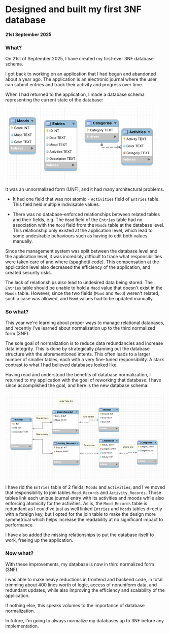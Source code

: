 # Designed and built my first 3NF database

#### 21st September 2025

### What?

On 21st of September 2025, I have created my first-ever 3NF database schema. 

I got back to working on an application that I had begun and abandoned about a year ago. The application is an electronic journal where the user can submit entries and track their activity and progress over time.

When I had returned to the application, I made a database schema representing the current state of the database:

![](assets/2025-10-03-04-51-06-image.png)

 It was an unnormalized form (UNF), and it had many architectural problems.

* It had one field that was not atomic - `Activities` field of `Entries` table. This field held multiple indivisable values.

* There was no database-enforced relationships between related tables and their fields, e.g. The `Mood` field of the `Entries` table had no association with the `Mood` field from the `Moods` table at the database level. This relationship only existed at the application level, which lead to some undesirable behaviours such as  having to edit both values manually.

Since the management system was split between the database level and the application level, it was incredibly difficult to trace what responsibilities were taken care of and where (spaghetti code). This compensation at the application level also decreased the efficiency of the application, and created security risks.

The lack of relationships also lead to undesired data being stored. The `Entries` table should be unable to hold a `Mood` value that doesn't exist in the `Moods` table. However, since the two fields (`Mood` and `Mood`) weren't related, such a case was allowed, and `Mood` values had to be updated manually.

### So what?

This year we're learning about proper ways to manage relational databases, and recently I've learned about normalization up to the third normalized form (3NF). 

The sole goal of normalization is to reduce data redundancies and increase data integrity. This is done by strategically planning out the database structure with the aforementioned intents. This often leads to a larger number of smaller tables, each with a very fine-tuned responsibility. A stark contrast to what I had believed databases looked like.

Having read and understood the benefits of database normalization, I returned to my application with the goal of reworking that database. I have since accomplished the goal, and here is the new database schema:



![](assets/2025-10-02-19-13-31-image.png)

I have rid the `Entries` table of 2 fields; `Moods` and `Activities`, and I've moved that responsibility to join tables `Mood_Records` and `Activity_Records`. Those tables link each unique journal entry with its activities and moods while also enforcing atomicity for the activities. As is, the `Mood_Records` table is redundant as I could've just as well linked `Entries` and `Moods` tables directly with a foreign key, but I opted for the join table to make the design more symmetrical which helps increase the readability at no significant impact to performance.

I have also added the missing relationships to put the database itself to work, freeing up the application.

### Now what?

With these improvements, my database is now in third normalized form (3NF).

I was able to make heavy reductions in frontend and backend code, in total trimming about 400 lines worth of logic, access of nonuniform data, and redundant updates, while also improving the efficiency and scalability of the application.

If nothing else, this speaks volumes to the importance of database normalization.

In future, I'm going to always normalize my databases up to 3NF before any implementation.
